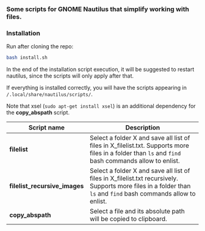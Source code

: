 ### Some scripts for GNOME Nautilus that simplify working with files.

### Installation

Run after cloning the repo:
```bash
bash install.sh
```

In the end of the installation script execution, it will be suggested to restart nautilus, since the scripts will only apply after that.

If everything is installed correctly, you will have the scripts appearing in `/.local/share/nautilus/scripts/`.

Note that xsel (`sudo apt-get install xsel`) is an additional dependency for the **copy_abspath** script.

| Script name  | Description |
| ------------ | ------------ |
| **filelist** | Select a folder X and save all list of files in X_filelist.txt. Supports more files in a folder than `ls` and `find` bash commands allow to enlist.| 
| **filelist_recursive_images** | Select a folder X and save all list of files in X_filelist.txt recursively. Supports more files in a folder than `ls` and `find` bash commands allow to enlist.| 
| **copy_abspath** | Select a file and its absolute path will be copied to clipboard.| 